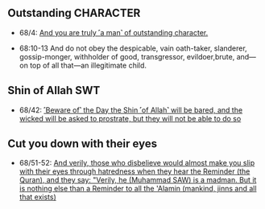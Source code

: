 ## Outstanding CHARACTER
* 68/4: [And you are truly ˹a man˺ of outstanding character.](https://quran.com/68/4)

* 68:10-13 And do not obey the despicable, vain oath-taker, slanderer, gossip-monger, withholder of good, transgressor, evildoer,brute, and—on top of all that—an illegitimate child.

## Shin of Allah SWT
* 68/42: [˹Beware of˺ the Day the Shin ˹of Allah˺ will be bared, and the wicked will be asked to prostrate, but they will not be able to do so](https://quran.com/68/42)

## Cut you down with their eyes
* 68/51-52: [And verily, those who disbelieve would almost make you slip with their eyes through hatredness when they hear the Reminder (the Quran), and they say: "Verily, he (Muhammad SAW) is a madman. But it is nothing else than a Reminder to all the 'Alamin (mankind, jinns and all that exists)](https://quran.com/68/51-52)
